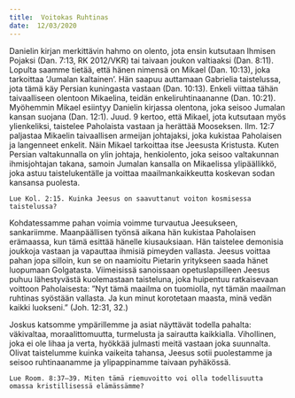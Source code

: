 ```yaml
---
title:  Voitokas Ruhtinas
date:  12/03/2020
---
```


Danielin kirjan merkittävin hahmo on olento, jota ensin kutsutaan Ihmisen Pojaksi (Dan. 7:13, RK 2012/VKR) tai taivaan joukon valtiaaksi (Dan. 8:11). Lopulta saamme tietää, että hänen nimensä on Mikael (Dan. 10:13), joka tarkoittaa ’Jumalan kaltainen’. Hän saapuu auttamaan Gabrielia taistelussa, jota tämä käy Persian kuningasta vastaan (Dan. 10:13). Enkeli viittaa tähän taivaalliseen olentoon Mikaelina, teidän enkeliruhtinaananne (Dan. 10:21). Myöhemmin Mikael esiintyy Danielin kirjassa olentona, joka seisoo Jumalan kansan suojana (Dan. 12:1). Juud. 9 kertoo, että Mikael, jota kutsutaan myös ylienkeliksi, taistelee Paholaista vastaan ja herättää Mooseksen. Ilm. 12:7 paljastaa Mikaelin taivaallisen armeijan johtajaksi, joka kukistaa Paholaisen ja langenneet enkelit. Näin Mikael tarkoittaa itse Jeesusta Kristusta. Kuten Per­sian valtakunnalla on ylin johtaja, henkiolento, joka seisoo valtakunnan ihmisjohtajan takana, samoin Jumalan kansalla on Mikaelissa ylipäällikkö, joka astuu taistelukentälle ja voittaa maailmankaikkeutta koskevan sodan kansansa puolesta.

`Lue Kol. 2:15. Kuinka Jeesus on saavuttanut voiton kosmisessa taistelussa?`

Kohdatessamme pahan voimia voimme turvautua Jeesukseen, sankariimme. Maanpäällisen työnsä aikana hän kukistaa Paholaisen erämaassa, kun tämä esittää hänelle kiusauksiaan. Hän taistelee demonisia joukkoja vastaan ja vapauttaa ihmisiä pimeyden vallasta. Jeesus voittaa pahan jopa silloin, kun se on naamioitu Pietarin yritykseen saada hänet luopumaan Golgatasta. Viimeisissä sanoissaan opetuslapsilleen Jeesus puhuu lähestyvästä kuolemastaan taisteluna, joka huipentuu ratkaisevaan voittoon Paholaisesta: ”Nyt tämä maailma on tuomiolla, nyt tämän maailman ruhtinas syöstään vallasta. Ja kun minut korotetaan maasta, minä vedän kaikki luokseni.” (Joh. 12:31, 32.)

Joskus katsomme ympärillemme ja asiat näyttävät todella pahalta: väkivaltaa, moraalittomuutta, turmelusta ja sairautta kaikkialla. Vihollinen, joka ei ole lihaa ja verta, hyökkää julmasti meitä vastaan joka suunnalta. Olivat taistelumme kuinka vaikeita tahansa, Jeesus sotii puolestamme ja seisoo ruhtinaanamme ja ylipappinamme taivaan pyhäkössä.

`Lue Room. 8:37–39. Miten tämä riemuvoitto voi olla todellisuutta omassa kristillisessä elämässämme?`